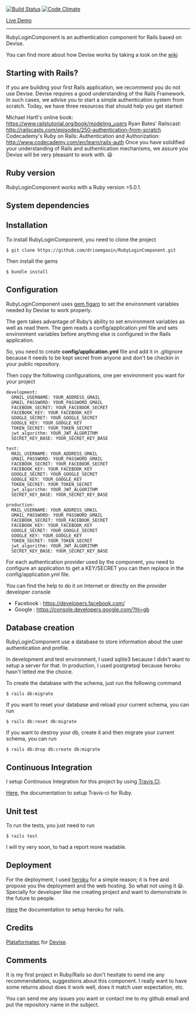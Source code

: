 
[![Build Status](https://travis-ci.org/drioemgaoin/RubyLoginComponent.svg?branch=master)](https://travis-ci.org/drioemgaoin/RubyLoginComponent) [![Code Climate](https://codeclimate.com/github/drioemgaoin/RubyLoginComponent/badges/gpa.svg)](https://codeclimate.com/github/drioemgaoin/RubyLoginComponent)

[Live Demo](https://fast-basin-54294.herokuapp.com/)
___
RubyLoginComponent is an authentication component for Rails based on Devise.

You can find more about how Devise works by taking a look on the [wiki](https://github.com/plataformatec/devise)

## Starting with Rails?
If you are building your first Rails application, we recommend you do not use Devise. Devise requires a good understanding of the Rails Framework. In such cases, we advise you to start a simple authentication system from scratch. Today, we have three resources that should help you get started:

Michael Hartl's online book: https://www.railstutorial.org/book/modeling_users
Ryan Bates' Railscast: http://railscasts.com/episodes/250-authentication-from-scratch
Codecademy's Ruby on Rails: Authentication and Authorization: http://www.codecademy.com/en/learn/rails-auth
Once you have solidified your understanding of Rails and authentication mechanisms, we assure you Devise will be very pleasant to work with. 😃

## Ruby version
RubyLoginComponent works with a Ruby version >5.0.1.

## System dependencies

## Installation
To install RubyLoginComponent, you need to clone the project
```
$ git clone https://github.com/drioemgaoin/RubyLoginComponent.git
```

Then install the gems
```
$ bundle install
```

## Configuration
RubyLoginComponent uses [gem figaro](https://github.com/laserlemon/figaro) to set the environment variables needed by Devise to work properly.

The gem takes advantage of Ruby’s ability to set environment variables as well as read them. The gem reads a config/application.yml file and sets environment variables before anything else is configured in the Rails application.

So, you need to create **config/application.yml** file and add it in .gitignore because it needs to be kept secret from anyone and don't be checkin in your public repository.

Then copy the following configurations, one per environment you want for your project
```
development:
  GMAIL_USERNAME: YOUR_ADDRESS_GMAIL
  GMAIL_PASSWORD: YOUR_PASSWORD_GMAIL
  FACEBOOK_SECRET: YOUR_FACEBOOK_SECRET
  FACEBOOK_KEY: YOUR_FACEBOOK_KEY
  GOOGLE_SECRET: YOUR_GOOGLE_SECRET
  GOOGLE_KEY: YOUR_GOOGLE_KEY
  TOKEN_SECRET: YOUR_TOKEN_SECRET
  jwt_algorithm: YOUR_JWT_ALGORITHM
  SECRET_KEY_BASE: YOUR_SECRET_KEY_BASE

test:
  MAIL_USERNAME: YOUR_ADDRESS_GMAIL
  GMAIL_PASSWORD: YOUR_PASSWORD_GMAIL
  FACEBOOK_SECRET: YOUR_FACEBOOK_SECRET
  FACEBOOK_KEY: YOUR_FACEBOOK_KEY
  GOOGLE_SECRET: YOUR_GOOGLE_SECRET
  GOOGLE_KEY: YOUR_GOOGLE_KEY
  TOKEN_SECRET: YOUR_TOKEN_SECRET
  jwt_algorithm: YOUR_JWT_ALGORITHM
  SECRET_KEY_BASE: YOUR_SECRET_KEY_BASE

production:
  MAIL_USERNAME: YOUR_ADDRESS_GMAIL
  GMAIL_PASSWORD: YOUR_PASSWORD_GMAIL
  FACEBOOK_SECRET: YOUR_FACEBOOK_SECRET
  FACEBOOK_KEY: YOUR_FACEBOOK_KEY
  GOOGLE_SECRET: YOUR_GOOGLE_SECRET
  GOOGLE_KEY: YOUR_GOOGLE_KEY
  TOKEN_SECRET: YOUR_TOKEN_SECRET
  jwt_algorithm: YOUR_JWT_ALGORITHM
  SECRET_KEY_BASE: YOUR_SECRET_KEY_BASE
```

For each authentication provider used by the component, you need to configure an application to get a KEY/SECRET you can then replace in the config/application.yml file.

You can find the help to do it on Internet or directly on the provider developer console
- Facebook : https://developers.facebook.com/
- Google : https://console.developers.google.com/?hl=gb

## Database creation
RubyLoginComponent use a database to store information about the user authentication and profile.

In development and test environment, I used sqlite3 because I didn't want to setup a server for that.
In production, I used postgretsql because heroku hasn't letted me the choice.

To create the database with the schema, just run the following command
```
$ rails db:migrate
```

If you want to reset your database and reload your current schema, you can run
```
$ rails db:reset db:migrate
```

If you want to destroy your db, create it and then migrate your current schema, you can run
```
$ rails db:drop db:create db:migrate
```

## Continuous Integration
I setup Continuous Integration for this project by using [Travis CI](https://travis-ci.org/).

[Here](https://docs.travis-ci.com/user/languages/ruby/), the documentation to setup Travis-ci for Ruby.

## Unit test
To run the tests, you just need to run
```
$ rails test
```

I will try very soon, to had a report more readable.

## Deployment
For the deployment, I used [heroku](https://dashboard.heroku.com/) for a simple reason; it is free and propose you the deployment and the web hosting. So what not using it 😃. Specially for developer like me creating  project and want to demonstrate in the future to people.

[Here](https://devcenter.heroku.com/articles/getting-started-with-rails4) the documentation to setup heroku for rails.

## Credits
[Plataformatec](https://github.com/plataformatec) for [Devise](https://github.com/plataformatec/devise).

## Comments
It is my first project in Ruby/Rails so don't hesitate to send me any recommendations, suggestions about this component. I really want to have some returns about does it work well, does it match user expectation, etc.

You can send me any issues you want or contact me to my github email and put the repository name in the subject.
